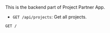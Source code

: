 This is the backend part of Project Partner App.

- `GET /api/projects`: Get all projects.

`GET /`

